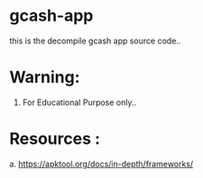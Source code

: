 # gcash-app
this is the decompile gcash app source code..
# Warning: 
 1. For Educational Purpose only..

# Resources :
a. https://apktool.org/docs/in-depth/frameworks/